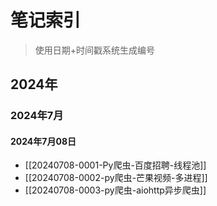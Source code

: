# 笔记索引

> 使用日期+时间戳系统生成编号

## 2024年

### 2024年7月

#### 2024年7月08日

- [[20240708-0001-Py爬虫-百度招聘-线程池]]
- [[20240708-0002-py爬虫-芒果视频-多进程]]
- [[20240708-0003-py爬虫-aiohttp异步爬虫]]

